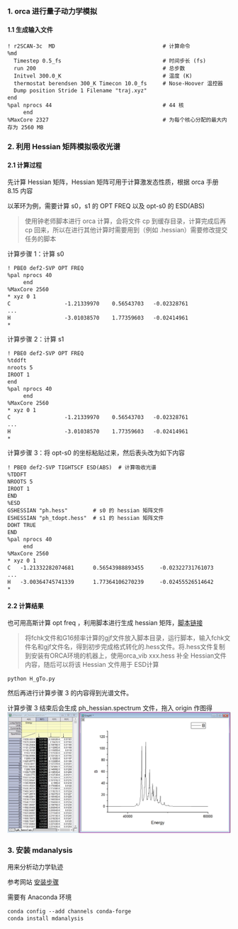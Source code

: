 ### 1. orca 进行量子动力学模拟

#### 1.1 生成输入文件

```
! r2SCAN-3c  MD                                  # 计算命令
%md
  Timestep 0.5_fs                                # 时间步长 (fs)
  run 200                                        # 总步数
  Initvel 300.0_K                                # 温度 (K)
  thermostat berendsen 300_K Timecon 10.0_fs     # Nose-Hoover 温控器
  Dump position Stride 1 Filename "traj.xyz"
end
%pal nprocs 44                                   # 44 核
     end           
%MaxCore 2327                                    # 为每个核心分配的最大内存为 2560 MB
``` 


### 2. 利用 Hessian 矩阵模拟吸收光谱

#### 2.1 计算过程

先计算 Hessian 矩阵，Hessian 矩阵可用于计算激发态性质，根据 orca 手册 8.15 内容

以苯环为例，需要计算 s0，s1 的 OPT FREQ 以及 opt-s0 的 ESD(ABS)

> 使用钟老师脚本进行 orca 计算，会将文件 cp 到缓存目录，计算完成后再 cp 回来，所以在进行其他计算时需要用到（例如 .hessian）需要修改提交任务的脚本

计算步骤 1：计算 s0
```
! PBE0 def2-SVP OPT FREQ
%pal nprocs 40
     end
%MaxCore 2560
* xyz 0 1
C                 -1.21339970    0.56543703   -0.02328761
...
H                 -3.01038570    1.77359603   -0.02414961
*
```
计算步骤 2：计算 s1 
```
! PBE0 def2-SVP OPT FREQ
%tddft
nroots 5
IROOT 1
end
%pal nprocs 40
     end
%MaxCore 2560
* xyz 0 1
C                 -1.21339970    0.56543703   -0.02328761
...
H                 -3.01038570    1.77359603   -0.02414961
*
```
计算步骤 3：将 opt-s0 的坐标粘贴过来，然后表头改为如下内容
```
! PBE0 def2-SVP TIGHTSCF ESD(ABS)  # 计算吸收光谱
%TDDFT 
NROOTS 5 
IROOT 1 
END 
%ESD 
GSHESSIAN "ph.hess"        # s0 的 hessian 矩阵文件
ESHESSIAN "ph_tdopt.hess"  # s1 的 hessian 矩阵文件
DOHT TRUE 
END 
%pal nprocs 40
     end
%MaxCore 2560
* xyz 0 1
C   -1.21332282074681      0.56543988893455     -0.02322731761073
...
H   -3.00364745741339      1.77364106270239     -0.02455526514642
*
```
#### 2.2 计算结果

也可用高斯计算 opt freq ，利用脚本进行生成 hessian 矩阵，[脚本链接](http://bbs.keinsci.com/thread-34471-1-1.html)

> 将fchk文件和G16频率计算的gjf文件放入脚本目录，运行脚本，输入fchk文件名和gjf文件名，得到初步完成格式转化的.hess文件。将.hess文件复制到安装有ORCA环境的机器上，使用orca_vib xxx.hess 补全 Hessian文件内容，随后可以将该 Hessian 文件用于 ESD计算
```
python H_gTo.py
```
然后再进行计算步骤 3 的内容得到光谱文件。

计算步骤 3 结束后会生成 ph_hessian.spectrum 文件，拖入 origin 作图得
![苯环的吸收光谱](img/%E5%BE%AE%E4%BF%A1%E6%88%AA%E5%9B%BE_20240604190734.jpg)

### 3. 安装 mdanalysis

用来分析动力学轨迹

参考网站 [安装步骤](https://www.mdanalysis.org/pages/installation_quick_start/https://www.mdanalysis.org/pages/installation_quick_start/)

需要有 Anaconda 环境
```
conda config --add channels conda-forge
conda install mdanalysis
```
